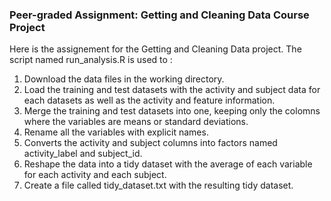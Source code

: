 ### Peer-graded Assignment: Getting and Cleaning Data Course Project

Here is the assignement for the Getting and Cleaning Data project. The script named run_analysis.R is used to :


1. Download the data files in the working directory.
2. Load the training and test datasets with the activity and subject data for each datasets as well as the activity and feature information.
3. Merge the training and test datasets into one, keeping only the colomns where the variables are means or standard deviations.
4. Rename all the variables with explicit names.
5. Converts the activity and subject columns into factors named activity_label and subject_id.
6. Reshape the data into a tidy dataset with the average of each variable for each activity and each subject.
7. Create a file called tidy_dataset.txt with the resulting tidy dataset.